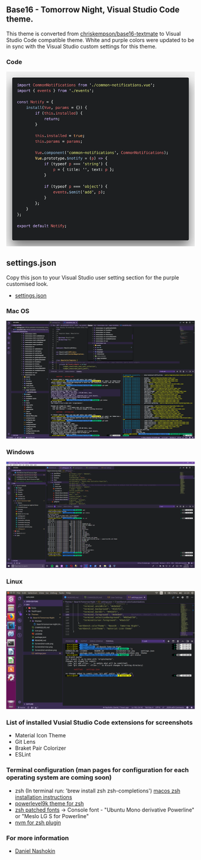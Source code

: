 ## Base16 - Tomorrow Night, Visual Studio Code theme.
This theme is converted from [chriskempson/base16-textmate](https://github.com/chriskempson/base16-textmate) to Visual Studio Code compatible theme. White and purple colors were updated to be in sync with the Visual Studio custom settings for this theme.

### Code
![Base16 Visual Studio Code](https://raw.githubusercontent.com/nashokin/Base16-Tomorrow-Night/master/Screenshot-code.png)

## settings.json
Copy this json to your Visual Studio user setting section for the purple customised look.
* [settings.json](https://github.com/nashokin/Base16-Tomorrow-Night/blob/master/settings.json)

### Mac OS
![Base16 Visual Studio Code mac](https://raw.githubusercontent.com/nashokin/Base16-Tomorrow-Night/master/Screenshot-mac.png)
### Windows
![Base16 Visual Studio Code windows](https://raw.githubusercontent.com/nashokin/Base16-Tomorrow-Night/master/Screenshot-windows.png)
### Linux
![Base16 Visual Studio Code windows](https://raw.githubusercontent.com/nashokin/Base16-Tomorrow-Night/master/Screenshot-linux.png)

### List of installed Vusial Studio Code extensions for screenshots
* Material Icon Theme
* Git Lens
* Braket Pair Colorizer
* ESLint

### Terminal configuration (man pages for configuration for each operating system are coming soon)
* zsh (In terminal run: 'brew install zsh zsh-completions') [macos zsh installation instructions](http://sourabhbajaj.com/mac-setup/iTerm/zsh.html)
* [powerlevel9k theme for zsh](https://github.com/bhilburn/powerlevel9k)
* [zsh patched fonts](https://github.com/powerline/fonts) -> Console font - "Ubuntu Mono derivative Powerline" or "Meslo LG S for Powerline"
* [nvm for zsh plugin](https://github.com/lukechilds/zsh-nvm)

### For more information
* [Daniel Nashokin](http://www.zyker.com.au)
